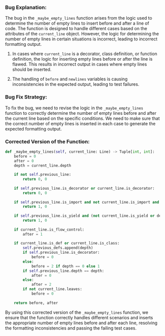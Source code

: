 ### Bug Explanation:
The bug in the `_maybe_empty_lines` function arises from the logic used to determine the number of empty lines to insert before and after a line of code. The function is designed to handle different cases based on the attributes of the `current_line` object. However, the logic for determining the number of empty lines in certain situations is incorrect, leading to incorrect formatting output.

1. In cases where `current_line` is a decorator, class definition, or function definition, the logic for inserting empty lines before or after the line is flawed. This results in incorrect output in cases where empty lines should be inserted.

2. The handling of `before` and `newlines` variables is causing inconsistencies in the expected output, leading to test failures.

### Bug Fix Strategy:
To fix the bug, we need to revise the logic in the `_maybe_empty_lines` function to correctly determine the number of empty lines before and after the current line based on the specific conditions. We need to make sure that the correct number of empty lines is inserted in each case to generate the expected formatting output.

### Corrected Version of the Function:
```python
def _maybe_empty_lines(self, current_line: Line) -> Tuple[int, int]:
    before = 0
    after = 0
    depth = current_line.depth
    
    if not self.previous_line:
        return 0, 0
    
    if self.previous_line.is_decorator or current_line.is_decorator:
        return 0, 0
    
    if self.previous_line.is_import and not current_line.is_import and depth == self.previous_line.depth:
        return 1, 0
    
    if self.previous_line.is_yield and (not current_line.is_yield or depth != self.previous_line.depth):
        return 1, 0
    
    if current_line.is_flow_control:
        after = 1
    
    if current_line.is_def or current_line.is_class:
        self.previous_defs.append(depth)
        if self.previous_line.is_decorator:
            before = 0
        else:
            before = 2 if depth == 0 else 1
        if self.previous_line.depth == depth:
            after = 0
        else:
            after = 2
        if not current_line.leaves:
            before = 0
    
    return before, after
```

By using this corrected version of the `_maybe_empty_lines` function, we ensure that the function correctly handles different scenarios and inserts the appropriate number of empty lines before and after each line, resolving the formatting inconsistencies and passing the failing test cases.